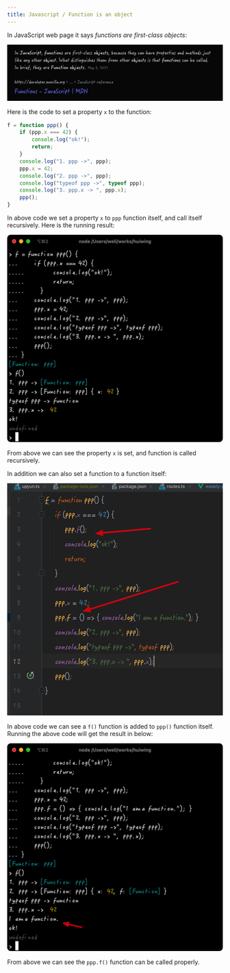 ```yaml
---
title: Javascript / Function is an object
---
```


In JavaScript web page it says *functions are first-class objects*:

![](https://raw.githubusercontent.com/liweinan/blogpic2021i/master/may13/67281620827454_.pic_hd.jpg)

Here is the code to set a property `x` to the function:

```javascript
f = function ppp() {
    if (ppp.x === 42) {
        console.log("ok!");
        return;
    }
    console.log("1. ppp ->", ppp);
    ppp.x = 42;
    console.log("2. ppp ->", ppp);
    console.log("typeof ppp ->", typeof ppp);
    console.log("3. ppp.x -> ", ppp.x);
    ppp();
}
```

In above code we set a property `x` to `ppp` function itself, and call itself recursively. Here is the running result:

![](https://raw.githubusercontent.com/liweinan/blogpic2021i/master/may13/C182A997-CBE3-4649-A1CC-7582C294DA80.png)

From above we can see the property `x` is set, and function is called recursively.

In addition we can also set a function to a function itself:

![](https://raw.githubusercontent.com/liweinan/blogpic2021i/master/may13/67291620827551_.pic_hd.jpg)

In above code we can see a `f()` function is added to `ppp()` function itself. Running the above code will get the result in below:

![](https://raw.githubusercontent.com/liweinan/blogpic2021i/master/may13/67301620827559_.pic_hd.jpg)

From above we can see the `ppp.f()` function can be called properly.






